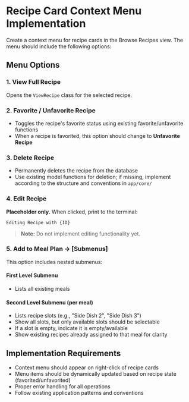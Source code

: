 # Recipe Card Context Menu Implementation

Create a context menu for recipe cards in the Browse Recipes view. The menu should include the following options:

## Menu Options

### 1. View Full Recipe

Opens the `ViewRecipe` class for the selected recipe.

### 2. Favorite / Unfavorite Recipe

- Toggles the recipe's favorite status using existing favorite/unfavorite functions
- When a recipe is favorited, this option should change to **Unfavorite Recipe**

### 3. Delete Recipe

- Permanently deletes the recipe from the database
- Use existing model functions for deletion; if missing, implement according to the structure and conventions in `app/core/`

### 4. Edit Recipe

**Placeholder only.** When clicked, print to the terminal:

```
Editing Recipe with {ID}
```

> **Note:** Do not implement editing functionality yet.

### 5. Add to Meal Plan → [Submenus]

This option includes nested submenus:

#### First Level Submenu
- Lists all existing meals

#### Second Level Submenu (per meal)
- Lists recipe slots (e.g., "Side Dish 2", "Side Dish 3")
- Show all slots, but only available slots should be selectable
- If a slot is empty, indicate it is empty/available
- Show existing recipes already assigned to that meal for clarity

## Implementation Requirements

- Context menu should appear on right-click of recipe cards
- Menu items should be dynamically updated based on recipe state (favorited/unfavorited)
- Proper error handling for all operations
- Follow existing application patterns and conventions
